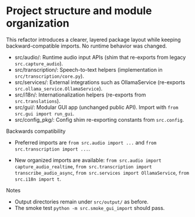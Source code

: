 # Project structure and module organization

This refactor introduces a clearer, layered package layout while keeping backward-compatible imports. No runtime behavior was changed.

- src/audio/: Runtime audio input APIs (shim that re-exports from legacy `src.capture_audio`).
- src/transcription/: Speech-to-text helpers (implementation in `src/transcription/core.py`).
- src/services/: External integrations such as OllamaService (re-exports `src.ollama_service.OllamaService`).
- src/i18n/: Internationalization helpers (re-exports from `src.translations`).
- src/gui/: Modular GUI app (unchanged public API). Import with `from src.gui import run_gui`.
- src/config_pkg/: Config shim re-exporting constants from `src.config`.

Backwards compatibility

- Preferred imports are `from src.audio import ...` and `from src.transcription import ...`.

- New organized imports are available: `from src.audio import capture_audio_realtime`, `from src.transcription import transcribe_audio_async`, `from src.services import OllamaService`, `from src.i18n import t`.

Notes

- Output directories remain under `src/output/` as before.
- The smoke test `python -m src.smoke_gui_import` should pass.
